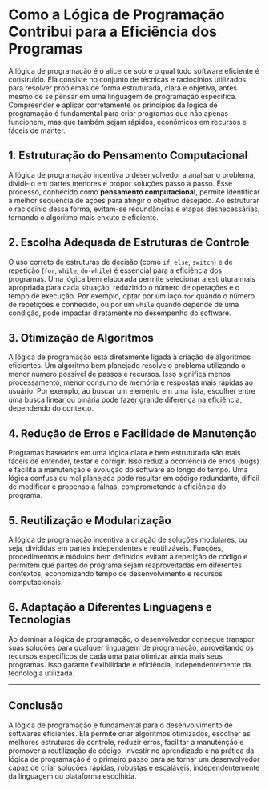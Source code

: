 
# Como a Lógica de Programação Contribui para a Eficiência dos Programas

A lógica de programação é o alicerce sobre o qual todo software eficiente é construído. Ela consiste no conjunto de técnicas e raciocínios utilizados para resolver problemas de forma estruturada, clara e objetiva, antes mesmo de se pensar em uma linguagem de programação específica. Compreender e aplicar corretamente os princípios da lógica de programação é fundamental para criar programas que não apenas funcionem, mas que também sejam rápidos, econômicos em recursos e fáceis de manter.

## 1. Estruturação do Pensamento Computacional

A lógica de programação incentiva o desenvolvedor a analisar o problema, dividi-lo em partes menores e propor soluções passo a passo. Esse processo, conhecido como **pensamento computacional**, permite identificar a melhor sequência de ações para atingir o objetivo desejado. Ao estruturar o raciocínio dessa forma, evitam-se redundâncias e etapas desnecessárias, tornando o algoritmo mais enxuto e eficiente.

## 2. Escolha Adequada de Estruturas de Controle

O uso correto de estruturas de decisão (como `if`, `else`, `switch`) e de repetição (`for`, `while`, `do-while`) é essencial para a eficiência dos programas. Uma lógica bem elaborada permite selecionar a estrutura mais apropriada para cada situação, reduzindo o número de operações e o tempo de execução. Por exemplo, optar por um laço `for` quando o número de repetições é conhecido, ou por um `while` quando depende de uma condição, pode impactar diretamente no desempenho do software.

## 3. Otimização de Algoritmos

A lógica de programação está diretamente ligada à criação de algoritmos eficientes. Um algoritmo bem planejado resolve o problema utilizando o menor número possível de passos e recursos. Isso significa menos processamento, menor consumo de memória e respostas mais rápidas ao usuário. Por exemplo, ao buscar um elemento em uma lista, escolher entre uma busca linear ou binária pode fazer grande diferença na eficiência, dependendo do contexto.

## 4. Redução de Erros e Facilidade de Manutenção

Programas baseados em uma lógica clara e bem estruturada são mais fáceis de entender, testar e corrigir. Isso reduz a ocorrência de erros (bugs) e facilita a manutenção e evolução do software ao longo do tempo. Uma lógica confusa ou mal planejada pode resultar em código redundante, difícil de modificar e propenso a falhas, comprometendo a eficiência do programa.

## 5. Reutilização e Modularização

A lógica de programação incentiva a criação de soluções modulares, ou seja, divididas em partes independentes e reutilizáveis. Funções, procedimentos e módulos bem definidos evitam a repetição de código e permitem que partes do programa sejam reaproveitadas em diferentes contextos, economizando tempo de desenvolvimento e recursos computacionais.

## 6. Adaptação a Diferentes Linguagens e Tecnologias

Ao dominar a lógica de programação, o desenvolvedor consegue transpor suas soluções para qualquer linguagem de programação, aproveitando os recursos específicos de cada uma para otimizar ainda mais seus programas. Isso garante flexibilidade e eficiência, independentemente da tecnologia utilizada.

---

## Conclusão

A lógica de programação é fundamental para o desenvolvimento de softwares eficientes. Ela permite criar algoritmos otimizados, escolher as melhores estruturas de controle, reduzir erros, facilitar a manutenção e promover a reutilização de código. Investir no aprendizado e na prática da lógica de programação é o primeiro passo para se tornar um desenvolvedor capaz de criar soluções rápidas, robustas e escaláveis, independentemente da linguagem ou plataforma escolhida.
```
